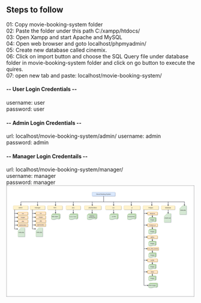 <h2>Steps to follow</h2>

01: Copy movie-booking-system folder <br>
02: Paste the folder under this path C:/xampp/htdocs/ <br>
03: Open Xampp and start Apache and MySQL <br>
04: Open web browser and goto localhost/phpmyadmin/ <br>
05: Create new database called cinemix. <br>
06: Click on import button and choose the SQL Query file under database folder in movie-booking-system folder and click on go button to execute the quires. <br>
07: open new tab and paste: localhost/movie-booking-system/ <br>

<h4>-- User Login Credentials --</h4>
username: user <br>
password: user <br>


<h4>-- Admin Login Credentials --</h4>
url: localhost/movie-booking-system/admin/
username: admin <br>
password: admin <br>


<h4>-- Manager Login Credentails --</h4>
url: localhost/movie-booking-system/manager/ <br>
username: manager <br>
password: manager <br>

<img src = "https://raw.githubusercontent.com/sachidumaleesha/Movie-Booking-WebApp/main/Version-01/Cinemix%20Folder%20Structure.png">
